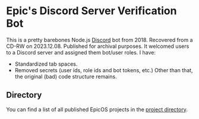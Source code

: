# Epic's Discord Server Verification Bot

This is a pretty barebones Node.js [Discord](https://discord.com/) bot from 2018. Recovered from a CD-RW on 2023.12.08. Published for archival purposes.
It welcomed users to a Discord server and assigned them bot/user roles.
I have:
- Standardized tab spaces.
- Removed secrets (user ids, role ids and bot tokens, etc.)
Other than that, the original (bad) code structure remains.

## Directory

You can find a list of all published EpicOS projects in the [project directory](https://github.com/slowstone72/EpicOS).